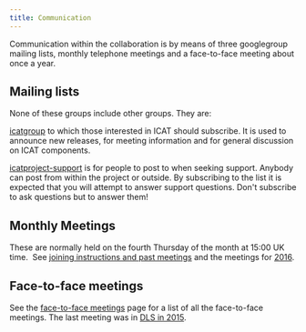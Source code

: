 ```yaml
---
title: Communication
---
```


Communication within the collaboration is by means of three googlegroup
mailing lists, monthly telephone meetings and a face-to-face meeting
about once a year.

## Mailing lists

None of these groups include other groups. They are:

[icatgroup](http://groups.google.com/group/icatgroup) to which those
interested in ICAT should subscribe. It is used to announce new
releases, for meeting information and for general discussion on ICAT
components.

[icatproject-support](http://groups.google.com/group/icatproject-support) is
for people to post to when seeking support. Anybody can post from within
the project or outside. By subscribing to the list it is expected that
you will attempt to answer support questions. Don't subscribe to ask
questions but to answer them!

## Monthly Meetings

These are normally held on the fourth Thursday of the month at 15:00 UK
time.  See [joining instructions and past meetings](/collaboration/communication/monthly-meetings/ "Monthly Meetings")
and the meetings for
[2016](/collaboration/communication/monthly-meetings/2016-meetings/).

## Face-to-face meetings

See the [face-to-face meetings](/collaboration/communication/face-to-face-meetings) page for a list of all the face-to-face meetings.
The last meeting was in [DLS in 2015](/collaboration/communication/face-to-face-meetings/dls-2015/ "DLS 2015").
